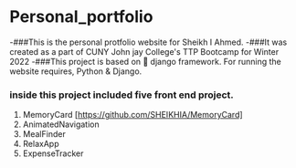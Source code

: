 # Personal_portfolio 



-###This is the personal protfolio website for Sheikh I Ahmed.
-###It was created as a part of CUNY John jay College's TTP Bootcamp for Winter 2022
-###This project is based on  :snake:  django framework. For running the website requires, Python & Django.

### inside this project included five front end project.  
1. MemoryCard [https://github.com/SHEIKHIA/MemoryCard]
2. AnimatedNavigation
3. MealFinder
4. RelaxApp
5. ExpenseTracker

